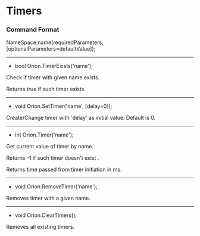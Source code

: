 # Timers

### Command Format

NameSpace.name(requiredParameters, [optionalParameters=defaultValue]);

***

- bool Orion.TimerExists('name');

Check if timer with given name exists.

Returns true if such timer exists.
***

- void Orion.SetTimer('name', [delay=0]);

Create/Change timer with 'delay' as initial value. Default is 0.

***

- int Orion.Timer('name');

Get current value of timer by name.

Returns -1 if such timer doesn't exist .

Returns time passed from timer initiation in ms.

***

- void Orion.RemoveTimer('name');

Removes timer with a given name.

***

- void Orion.ClearTimers();

Removes all existing timers.
